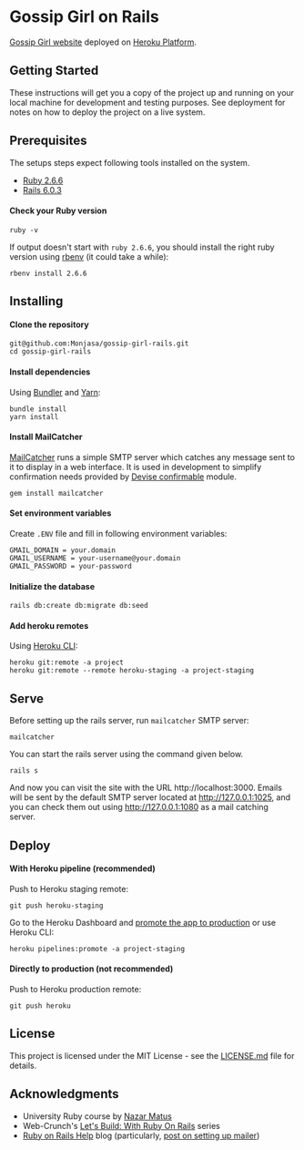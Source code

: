 # Gossip Girl on Rails

[Gossip Girl website](https://gossip-girl-alpha.herokuapp.com) deployed on [Heroku Platform](https://dashboard.heroku.com/).

## Getting Started

These instructions will get you a copy of the project up and running on your local machine for development and testing purposes. See deployment for notes on how to deploy the project on a live system.

## Prerequisites

The setups steps expect following tools installed on the system.

* [Ruby 2.6.6](https://www.ruby-lang.org/en/news/2020/03/31/ruby-2-6-6-released/)
* [Rails 6.0.3](https://github.com/rails/rails/releases/tag/v6.0.3)

#### Check your Ruby version

```
ruby -v
```

If output doesn't start with `ruby 2.6.6`, you should install the right ruby version using [rbenv](https://github.com/rbenv/rbenv) (it could take a while):

```
rbenv install 2.6.6
```

## Installing

#### Clone the repository

```
git@github.com:Monjasa/gossip-girl-rails.git
cd gossip-girl-rails
```

#### Install dependencies

Using [Bundler](https://github.com/rubygems/rubygems/tree/master/bundler) and [Yarn](https://github.com/yarnpkg/yarn):

```
bundle install
yarn install
```

#### Install MailCatcher

[MailCatcher](https://mailcatcher.me) runs a simple SMTP server which catches any message sent to it to display in a web interface. It is used in development to simplify confirmation needs provided by [Devise confirmable](https://github.com/heartcombo/devise/wiki/How-To:-Add-:confirmable-to-Users) module.

```
gem install mailcatcher
```

#### Set environment variables

Create `.ENV` file and fill in following environment variables:

```
GMAIL_DOMAIN = your.domain
GMAIL_USERNAME = your-username@your.domain
GMAIL_PASSWORD = your-password
```

#### Initialize the database

```
rails db:create db:migrate db:seed
```

#### Add heroku remotes

Using [Heroku CLI](https://devcenter.heroku.com/articles/heroku-cli):

```
heroku git:remote -a project
heroku git:remote --remote heroku-staging -a project-staging
```

## Serve

Before setting up the rails server, run `mailcatcher` SMTP server:

```
mailcatcher
```

You can start the rails server using the command given below.

```
rails s
```

And now you can visit the site with the URL http://localhost:3000. Emails will be sent by the default SMTP server located at http://127.0.0.1:1025, and you can check them out using http://127.0.0.1:1080 as a mail catching server.

## Deploy

#### With Heroku pipeline (recommended)

Push to Heroku staging remote:

```
git push heroku-staging
```

Go to the Heroku Dashboard and [promote the app to production](https://devcenter.heroku.com/articles/pipelines) or use Heroku CLI:

```
heroku pipelines:promote -a project-staging
```

#### Directly to production (not recommended)

Push to Heroku production remote:

```
git push heroku
```

## License

This project is licensed under the MIT License - see the [LICENSE.md](LICENSE.md) file for details.

## Acknowledgments

* University Ruby course by [Nazar Matus](https://github.com/FunkyloverOne)
* Web-Crunch's [Let's Build: With Ruby On Rails](https://www.youtube.com/channel/UCzePijHDYnVHIXW6HYTL4dg) series
* [Ruby on Rails Help](https://rubyonrailshelp.wordpress.com) blog (particularly, [post on setting up mailer](https://rubyonrailshelp.wordpress.com/2014/01/02/setting-up-mailer-using-devise-for-forgot-password/))